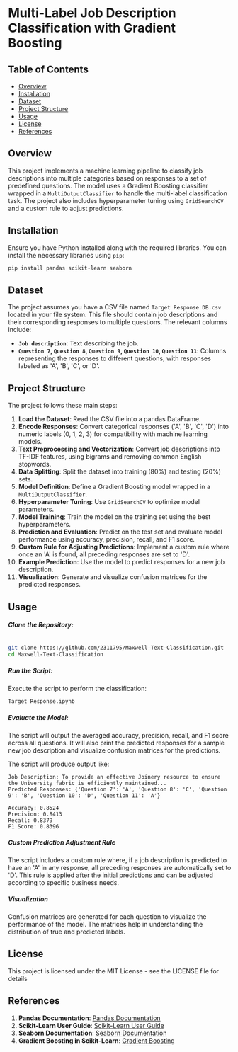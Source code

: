 # Multi-Label Job Description Classification with Gradient Boosting

## Table of Contents
- [Overview](#overview)
- [Installation](#installation)
- [Dataset](#dataset)
- [Project Structure](#projectstructure)
- [Usage](#usage)
- [License](#license)
- [References](#references)

## Overview

This project implements a machine learning pipeline to classify job descriptions into multiple categories based on responses to a set of predefined questions. The model uses a Gradient Boosting classifier wrapped in a `MultiOutputClassifier` to handle the multi-label classification task. The project also includes hyperparameter tuning using `GridSearchCV` and a custom rule to adjust predictions.

## Installation

Ensure you have Python installed along with the required libraries. You can install the necessary libraries using `pip`:

```bash
pip install pandas scikit-learn seaborn
```

## Dataset

The project assumes you have a CSV file named `Target Response DB.csv` located in your file system. This file should contain job descriptions and their corresponding responses to multiple questions. The relevant columns include:

- **`Job description`**: Text describing the job.
- **`Question 7`, `Question 8`, `Question 9`, `Question 10`, `Question 11`**: Columns representing the responses to different questions, with responses labeled as 'A', 'B', 'C', or 'D'.

## Project Structure

The project follows these main steps:

1. **Load the Dataset**: Read the CSV file into a pandas DataFrame.
2. **Encode Responses**: Convert categorical responses ('A', 'B', 'C', 'D') into numeric labels (0, 1, 2, 3) for compatibility with machine learning models.
3. **Text Preprocessing and Vectorization**: Convert job descriptions into TF-IDF features, using bigrams and removing common English stopwords.
4. **Data Splitting**: Split the dataset into training (80%) and testing (20%) sets.
5. **Model Definition**: Define a Gradient Boosting model wrapped in a `MultiOutputClassifier`.
6. **Hyperparameter Tuning**: Use `GridSearchCV` to optimize model parameters.
7. **Model Training**: Train the model on the training set using the best hyperparameters.
8. **Prediction and Evaluation**: Predict on the test set and evaluate model performance using accuracy, precision, recall, and F1 score.
9. **Custom Rule for Adjusting Predictions**: Implement a custom rule where once an 'A' is found, all preceding responses are set to 'D'.
10. **Example Prediction**: Use the model to predict responses for a new job description.
11. **Visualization**: Generate and visualize confusion matrices for the predicted responses.

## Usage

##### Clone the Repository:

```bash

git clone https://github.com/2311795/Maxwell-Text-Classification.git
cd Maxwell-Text-Classification
```
##### Run the Script:
Execute the script to perform the classification:
```bash
Target Response.ipynb
```
##### Evaluate the Model:
The script will output the averaged accuracy, precision, recall, and F1 score across all questions. It will also print the predicted responses for a sample new job description and visualize confusion matrices for the predictions.

The script will produce output like:
```
Job Description: To provide an effective Joinery resource to ensure the University fabric is efficiently maintained...
Predicted Responses: {'Question 7': 'A', 'Question 8': 'C', 'Question 9': 'B', 'Question 10': 'D', 'Question 11': 'A'}

Accuracy: 0.8524
Precision: 0.8413
Recall: 0.8379
F1 Score: 0.8396
```
##### Custom Prediction Adjustment Rule
The script includes a custom rule where, if a job description is predicted to have an 'A' in any response, all preceding responses are automatically set to 'D'. This rule is applied after the initial predictions and can be adjusted according to specific business needs.

##### Visualization
Confusion matrices are generated for each question to visualize the performance of the model. The matrices help in understanding the distribution of true and predicted labels.

## License
This project is licensed under the MIT License - see the LICENSE file for details

## References

1. **Pandas Documentation**: [Pandas Documentation](https://pandas.pydata.org/pandas-docs/stable/)
2. **Scikit-Learn User Guide**: [Scikit-Learn User Guide](https://scikit-learn.org/stable/user_guide.html)
3. **Seaborn Documentation**: [Seaborn Documentation](https://seaborn.pydata.org/)
4. **Gradient Boosting in Scikit-Learn**: [Gradient Boosting](https://scikit-learn.org/stable/modules/ensemble.html#gradient-boosting)
